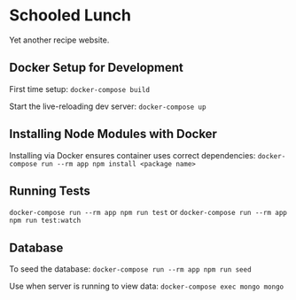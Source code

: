 # Schooled Lunch
Yet another recipe website.

## Docker Setup for Development
First time setup: 
`docker-compose build` 

Start the live-reloading dev server:
`docker-compose up`

## Installing Node Modules with Docker
Installing via Docker ensures container uses correct dependencies:
`docker-compose run --rm app npm install <package name>`

## Running Tests
`docker-compose run --rm app npm run test`
or
`docker-compose run --rm app npm run test:watch`

## Database
To seed the database:
`docker-compose run --rm app npm run seed`

Use when server is running to view data:
`docker-compose exec mongo mongo`
